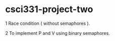 # csci331-project-two

1 Race condition ( without semaphores ).

2 To implement P and V using binary semaphores.
